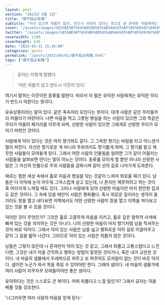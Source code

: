 ```yaml
---
layout: post
section: "2023년 4월 1일"
title: "德不孤必有隣"
subtitle: "덕이 있으면 외롭지 않아, 반드시 이웃이 있다는 뜻으로 곧 유덕한 사람에게는 반드시 따르는 무리가 있다는 말이다."
cover: "/assets/images/%E5%BE%B7%E4%B8%8D%E5%AD%A4%E5%BF%85%E6%9C%89%E9%9A%A3.png"
twitter: "/assets/images/%E5%BE%B7%E4%B8%8D%E5%AD%A4%E5%BF%85%E6%9C%89%E9%9A%A3.twitter.png"
coverwidth: 1200
coverheight: 630
date: "2023-03-31 15:26:00"
categories: posts
permalink: "/posts/2023/04/01/德不孤必有隣.html"
tags: ["德不孤必有隣"]
---
```


> 공자는 이렇게 말했다.
> 
> '덕은 외롭지 않고 반드시 이웃이 있다.'

여기서 말하는 이웃이란 동류를 말한다. 따라서 이 말은 유덕한 사람에게는 유덕한 무리가 반드시 따른다는 뜻이다.

유유상종이라는 말이 있다. 같은 족속끼리 모인다는 뜻이다. 대개 사람은 같은 무리들끼리 어울리기 마련이다. 나쁜 마음을 먹고 그릇된 행실을 하는 사람이 있으면 그와 똑같은 무리가 어울려 패거리를 이루게 되며, 선량한 사람이 있으면 그에게로 선량한 무리가 모이기 마련인 것이다.

사람에게 덕이 있다는 것은 마치 향기와도 같다. 그 그윽한 향기는 바람을 타고 어느샌가 멀리 퍼진다. 자신만 향기로운 게 아니라 주위까지도 향기롭게 하며, 그 향기를 맡고 깨끗한 사람들이 모여들게 된다. 그래서 어떤 사람의 인물됨을 알려면 그가 같이 어울리는 사람들을 살펴보면 안다는 말이 아노는 것이다. 동류를 모이게 할 뿐만 아니라 선량한 사람은 그 자신의 인품으로 주위 사람들을 감화시켜 같이 선의 길로 나아가게 도와준다.

때로는 험한 세상 속에서 홀로 마음과 행실을 닦는 것같이 느껴져 외로울 때가 있다. 남들은 다 이익에 눈이 어두워 그악스럽게 살고 있는데, 나 혼자만 깨끗하려고 하는 것이 혹 어리석게 느껴질 때도 있다. 그러나 사람에게 있어 선량한 마음이란 마치 편안한 집과도 같은 것이다. 그 속에 있을 때만이 사람은 평화롭다. 혹시 외로운 길이라는 생각이 들지라도 창을 열고 내다보면 저쪽에서도 어떤 선량한 사람이 창을 열고 이쪽을 쳐다보고 있는 것을 볼 수 있을 것이다.

덕이란 것이 무엇인가? 그것은 홀로 고결하게 마음을 지키고, 홀로 깊은 철학적 사색에 빠져 있는 것을 의미하는 것은 아니다. 나의 선량한 마음이 마치 향기처럼 남을 적셔주는 것이 바로 덕이다. 그래서 덕이 있는 사람은 남을 넓고 평화로운 덕의 길로 이끌어주고 같이 그 길을 밟아 나간다. 그러므로 덕이 있는 사람은 외롭지 않은 것이다.

남들은 그렇지 않은데 나 혼자만이 덕이 있는 것 같고, 그래서 외롭고 고통스럽다고 느낀다면, 그것은 내가 덕을 간직하고 행하는 방법이 잘못된 것이거나, 혹은 내가 교만한 것이다. 내 마음의 샘물에서 두레박으로 퍼주고 또 퍼주어도 모자람이 없는 것이 바로 덕이다. 샘이란 누군가 와서 목을 축일 수 있어야만 한다. 그래야 샘이다. 내 마음의 샘물가에 여러 사람이 자꾸자꾸 모여들어야만 좋은 샘이다.

유덕하다는 것은 스스로도 큰 복이다. 어찌 외롭다고 느낄 일인가? 그래서 공자는 덕을 베풀 것을 강조한다.

'너그러우면 여러 사람의 마음을 얻게 된다.'
